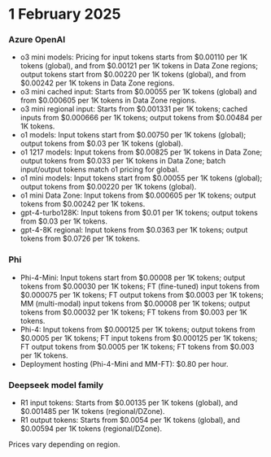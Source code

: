 # 1 February 2025

### Azure OpenAI

- o3 mini models: Pricing for input tokens starts from $0.00110 per 1K tokens (global), and from $0.00121 per 1K tokens in Data Zone regions; output tokens start from $0.00220 per 1K tokens (global), and from $0.00242 per 1K tokens in Data Zone regions.
- o3 mini cached input: Starts from $0.00055 per 1K tokens (global) and from $0.000605 per 1K tokens in Data Zone regions.
- o3 mini regional input: Starts from $0.001331 per 1K tokens; cached inputs from $0.000666 per 1K tokens; output tokens from $0.00484 per 1K tokens.
- o1 models: Input tokens start from $0.00750 per 1K tokens (global); output tokens from $0.03 per 1K tokens (global).
- o1 1217 models: Input tokens from $0.00825 per 1K tokens in Data Zone; output tokens from $0.033 per 1K tokens in Data Zone; batch input/output tokens match o1 pricing for global.
- o1 mini models: Input tokens start from $0.00055 per 1K tokens (global); output tokens from $0.00220 per 1K tokens (global).
- o1 mini Data Zone: Input tokens from $0.000605 per 1K tokens; output tokens from $0.00242 per 1K tokens.
- gpt-4-turbo128K: Input tokens from $0.01 per 1K tokens; output tokens from $0.03 per 1K tokens.
- gpt-4-8K regional: Input tokens from $0.0363 per 1K tokens; output tokens from $0.0726 per 1K tokens.

### Phi

- Phi-4-Mini: Input tokens start from $0.00008 per 1K tokens; output tokens from $0.00030 per 1K tokens; FT (fine-tuned) input tokens from $0.000075 per 1K tokens; FT output tokens from $0.0003 per 1K tokens; MM (multi-modal) input tokens from $0.00008 per 1K tokens; output tokens from $0.00032 per 1K tokens; FT tokens from $0.003 per 1K tokens.
- Phi-4: Input tokens from $0.000125 per 1K tokens; output tokens from $0.0005 per 1K tokens; FT input tokens from $0.000125 per 1K tokens; FT output tokens from $0.0005 per 1K tokens; FT tokens from $0.003 per 1K tokens.
- Deployment hosting (Phi-4-Mini and MM-FT): $0.80 per hour.

### Deepseek model family

- R1 input tokens: Starts from $0.00135 per 1K tokens (global), and $0.001485 per 1K tokens (regional/DZone).
- R1 output tokens: Starts from $0.0054 per 1K tokens (global), and $0.00594 per 1K tokens (regional/DZone).

Prices vary depending on region.